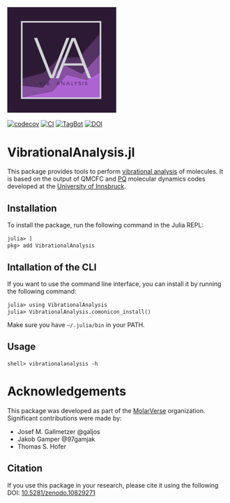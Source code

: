 <img src="docs/src/assets/logo.png" width="250">

[![codecov](https://codecov.io/gh/MolarVerse/VibrationalAnalysis.jl/graph/badge.svg?token=kESDHEzXcY)](https://codecov.io/gh/MolarVerse/VibrationalAnalysis.jl)
[![CI](https://github.com/MolarVerse/VibrationalAnalysis.jl/actions/workflows/CI.yml/badge.svg?branch=main)](https://github.com/MolarVerse/VibrationalAnalysis.jl/actions/workflows/CI.yml)
[![TagBot](https://github.com/MolarVerse/VibrationalAnalysis.jl/actions/workflows/TagBot.yml/badge.svg)](https://github.com/MolarVerse/VibrationalAnalysis.jl/actions/workflows/TagBot.yml)
[![DOI](https://zenodo.org/badge/DOI/10.5281/zenodo.10829271.svg)](https://doi.org/10.5281/zenodo.10829271)


# VibrationalAnalysis.jl

This package provides tools to perform [vibrational analysis](https://gaussian.com/vib/) of molecules. It is based on the output of QMCFC and [PQ](https://github.com/MolarVerse/PQ) molecular dynamics codes developed at the [University of Innsbruck](https://www.uibk.ac.at/).

## Installation
To install the package, run the following command in the Julia REPL:
```julia-repl
julia> ]
pkg> add VibrationalAnalysis
```

## Intallation of the CLI
If you want to use the command line interface, you can install it by running the following command:
```julia-repl
julia> using VibrationalAnalysis
julia> VibrationalAnalysis.comonicon_install()
```
Make sure you have `~/.julia/bin` in your PATH.

## Usage
```julia-repl
shell> vibrationalanalysis -h
```

# Acknowledgements
This package was developed as part of the [MolarVerse](https://github.com/MolarVerse) organization. Significant contributions were made by:
- Josef M. Gallmetzer @galjos
- Jakob Gamper @97gamjak
- Thomas S. Hofer

## Citation
If you use this package in your research, please cite it using the following DOI: [10.5281/zenodo.10829271](https://doi.org/10.5281/zenodo.10829271)

